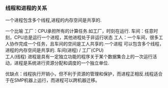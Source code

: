 ### 线程和进程的关系

一个进程包含多个线程,进程的内存空间是共享的.

一个比喻
工厂：CPU承担所有的计算任务.如工厂，时刻在运行.
车间：任意时刻，CPU总是运行一个进程，其他进程处于非运行状态
工人：一个车间，很多工人协作完成一个任务，且车间的空间是工人共享的.一个进程
    可以包含多个线程，进程的内存空间是共享的.
                         车间(进程)
                        /
                工厂(CPU)
                        \
                          工人(线程)
进程是具有一定独立功能的程序关于某个数据集合上的一次运行活动，进程是系统进行资源分配和调度的一个独立单位.

优缺点：线程执行开销小，但不利于资源的管理和保护，而进程正相反.线程适合于在SMP机器上运行，而进程可以跨机器迁移。
